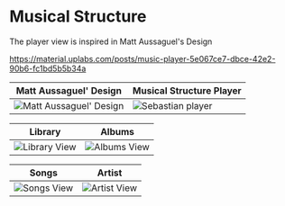 # Musical Structure

The player view is inspired in Matt Aussaguel's Design

https://material.uplabs.com/posts/music-player-5e067ce7-dbce-42e2-90b6-fc1bd5b5b34a

| Matt Aussaguel' Design | Musical Structure Player |
| --- | --- |
| ![Matt Aussaguel' Design](https://cdn.rawgit.com/gorrotowi/Musical-Structure/master/imgs/MattAussaguelDesignPlayer.png) | ![Sebastian player](https://cdn.rawgit.com/gorrotowi/Musical-Structure/master/imgs/playerGif.gif) |

| Library | Albums |
| --- | --- |
| ![Library View](https://cdn.rawgit.com/gorrotowi/Musical-Structure/master/imgs/LibraryGif.gif) | ![Albums View](https://cdn.rawgit.com/gorrotowi/Musical-Structure/master/imgs/AlbumsGif.gif) |

| Songs | Artist |
| --- | --- |
| ![Songs View](https://cdn.rawgit.com/gorrotowi/Musical-Structure/master/imgs/SongsGif.gif) | ![Artist View](https://cdn.rawgit.com/gorrotowi/Musical-Structure/master/imgs/ArtistGif.gif) |
